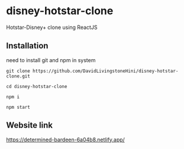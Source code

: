 # disney-hotstar-clone

Hotstar-Disney+ clone using ReactJS

## Installation

need to install git and npm in system

```
git clone https://github.com/DavidLivingstoneHini/disney-hotstar-clone.git

cd disney-hotstar-clone

npm i

npm start

```

## Website link

https://determined-bardeen-6a04b8.netlify.app/

